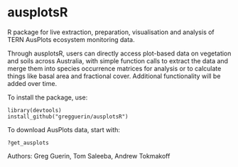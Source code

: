 # ausplotsR
R package for live extraction, preparation, visualisation and analysis of TERN AusPlots ecosystem monitoring data.

Through ausplotsR, users can directly access plot-based data on vegetation and soils across Australia, with simple function calls to extract the data and merge them into species occurrence matrices for analysis or to calculate things like basal area and fractional cover. Additional functionality will be added over time.

To install the package, use:

```
library(devtools)
install_github("gregguerin/ausplotsR")
``` 

To download AusPlots data, start with:

```
?get_ausplots
```

Authors: Greg Guerin, Tom Saleeba, Andrew Tokmakoff
